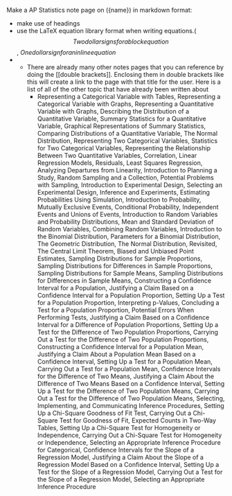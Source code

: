Make a AP Statistics note page on ({name}) in markdown format:
- make use of headings
- use the LaTeX equation library format when writing equations.($$Two dollar signs for a block equation$$, $One dollar sign for an inline equation$
- - There are already many other notes pages that you can reference by doing the [[double brackets]]. Enclosing them in double brackets like this will create a link to the page with that title for the user. Here is a list of all of the other topic that have already been written about
	- Representing a Categorical Variable with Tables, Representing a Categorical Variable with Graphs, Representing a Quantitative Variable with Graphs, Describing the Distribution of a Quantitative Variable, Summary Statistics for a Quantitative Variable, Graphical Representations of Summary Statistics, Comparing Distributions of a Quantitative Variable, The Normal Distribution, Representing Two Categorical Variables, Statistics for Two Categorical Variables, Representing the Relationship Between Two Quantitative Variables, Correlation, Linear Regression Models, Residuals, Least Squares Regression, Analyzing Departures from Linearity, Introduction to Planning a Study, Random Sampling and a Collection, Potential Problems with Sampling, Introduction to Experimental Design, Selecting an Experimental Design, Inference and Experiments, Estimating Probabilities Using Simulation, Introduction to Probability, Mutually Exclusive Events, Conditional Probability, Independent Events and Unions of Events, Introduction to Random Variables and Probability Distributions, Mean and Standard Deviation of Random Variables, Combining Random Variables, Introduction to the Binomial Distribution, Parameters for a Binomial Distribution, The Geometric Distribution, The Normal Distribution, Revisited, The Central Limit Theorem, Biased and Unbiased Point Estimates, Sampling Distributions for Sample Proportions, Sampling Distributions for Differences in Sample Proportions, Sampling Distributions for Sample Means, Sampling Distributions for Differences in Sample Means, Constructing a Confidence Interval for a Population, Justifying a Claim Based on a Confidence Interval for a Population Proportion, Setting Up a Test for a Population Proportion, Interpreting p-Values, Concluding a Test for a Population Proportion, Potential Errors When Performing Tests, Justifying a Claim Based on a Confidence Interval for a Difference of Population Proportions, Setting Up a Test for the Difference of Two Population Proportions, Carrying Out a Test for the Difference of Two Population Proportions, Constructing a Confidence Interval for a Population Mean, Justifying a Claim About a Population Mean Based on a Confidence Interval, Setting Up a Test for a Population Mean, Carrying Out a Test for a Population Mean, Confidence Intervals for the Difference of Two Means, Justifying a Claim About the Difference of Two Means Based on a Confidence Interval, Setting Up a Test for the Difference of Two Population Means, Carrying Out a Test for the Difference of Two Population Means, Selecting, Implementing, and Communicating Inference Procedures, Setting Up a Chi-Square Goodness of Fit Test, Carrying Out a Chi-Square Test for Goodness of Fit, Expected Counts in Two-Way Tables, Setting Up a Chi-Square Test for Homogeneity or Independence, Carrying Out a Chi-Square Test for Homogeneity or Independence, Selecting an Appropriate Inference Procedure for Categorical, Confidence Intervals for the Slope of a Regression Model, Justifying a Claim About the Slope of a Regression Model Based on a Confidence Interval, Setting Up a Test for the Slope of a Regression Model, Carrying Out a Test for the Slope of a Regression Model, Selecting an Appropriate Inference Procedure